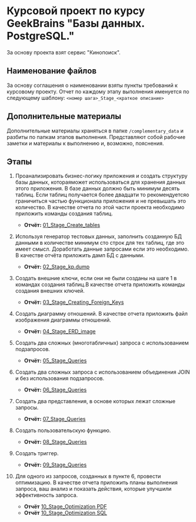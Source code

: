 # Курсовой проект по курсу GeekBrains "Базы данных. PostgreSQL."

За основу проекта взят сервис "Кинопоиск".

## Наименование файлов

За основу соглашения о наименовании взяты пункты требований к курсовому проекту. Отчет по каждому этапу выполнения именуется по следующему шаблону:
`<номер шага>_Stage_<краткое описание>`

## Дополнительные материалы

Дополнительные материалы храняться в папке `/complementary_data` и разбиты по папкам этапов выполнения. Представляют собой рабочие заметки и материалы к выполнению и, возможно, пояснения.

## Этапы

1. Проанализировать бизнес-логику приложения и создать структуру базы данных, котораяможет использоваться для хранения данных этого приложения. В базе данных должно быть минимум десять таблиц. Если таблиц получается более двадцати то рекомендуетсяо граничиться частью функционала приложения и не превышать это количество. В качестве отчета по этой части проекта необходимо приложить команды создания таблиц.
   - **Отчёт:** [01_Stage_Create_tables](https://github.com/Solmak/GB_PostgreSql_course-project/blob/master/01_Stage_Create_tables.sql)

2. Используя генератор тестовых данных, заполнить созданную БД данными в количестве минимум сто строк для тех таблиц, где это имеет смысл. Доработать данные запросами если это необходимо. В качестве отчёта приложить дамп БД с данными.
   - **Отчёт:** [02_Stage_kp.dump](https://github.com/Solmak/GB_PostgreSql_course-project/blob/master/02_Stage_kp.dump.sql)

3. Создать внешние ключи, если они не были созданы на шаге 1 в командах создания таблиц.В качестве отчета приложить команды создания внешних ключей.
   - **Отчёт:** [03_Stage_Сreating_Foreign_Keys](https://github.com/Solmak/GB_PostgreSql_course-project/blob/master/03_Stage_Сreating_Foreign_Keys.sql)

4. Создать диаграмму отношений. В качестве отчета приложить файл изображения диаграммы отношений.
   - **Отчёт:** [04_Stage_ERD_image](https://github.com/Solmak/GB_PostgreSql_course-project/blob/master/04_Stage_ERD_image.png)

5. Создать два сложных (многотабличных) запроса с использованием подзапросов.
   - **Отчёт:** [05_Stage_Queries](https://github.com/Solmak/GB_PostgreSql_course-project/blob/master/05_Stage_Queries.sql)

6. Создать два сложных запроса с использованием объединения JOIN и без использования подзапросов.
   - **Отчёт:** [06_Stage_Queries](https://github.com/Solmak/GB_PostgreSql_course-project/blob/master/06_Stage_Queries.sql)

7. Создать два представления, в основе которых лежат сложные запросы.
   - **Отчёт:** [07_Stage_Queries](https://github.com/Solmak/GB_PostgreSql_course-project/blob/master/07_Stage_Queries.sql)

8. Создать пользовательскую функцию.
   - **Отчёт:** [08_Stage_Queries](https://github.com/Solmak/GB_PostgreSql_course-project/blob/master/08_Stage_Queries.sql)

9. Создать триггер.
   - **Отчёт:** [09_Stage_Queries](https://github.com/Solmak/GB_PostgreSql_course-project/blob/master/09_Stage_Queries.sql)

10. Для одного из запросов, созданных в пункте 6, провести оптимизацию. В качестве отчета приложить планы выполнения запроса, ваш анализ и показать действия, которые улучшили эффективность запроса.
    - **Отчёт** [10_Stage_Optimization PDF](https://github.com/Solmak/GB_PostgreSql_course-project/blob/master/10_Stage_Optimization.pdf)
    - **Отчёт** [10_Stage_Optimization SQL](https://github.com/Solmak/GB_PostgreSql_course-project/blob/master/10_Stage_Optimization.sql)
